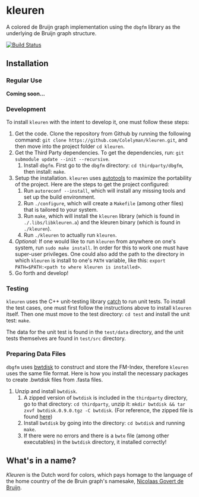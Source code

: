 # kleuren
A colored de Bruijn graph implementation using the `dbgfm` library as the underlying de Bruijn graph structure.

[![Build Status](https://travis-ci.org/Colelyman/kleuren.svg?branch=master)](https://travis-ci.org/Colelyman/kleuren)

## Installation

### Regular Use

**Coming soon...**

### Development

To install `kleuren` with the intent to develop it, one must follow these steps:

1. Get the code. Clone the repository from Github by running the following command: `git clone https://github.com/Colelyman/kleuren.git`, and then move into the project folder `cd kleuren`.
2. Get the Third Party dependencies. To get the dependencies, run: `git submodule update --init --recursive`.
    1. Install `dbgfm`. First go to the `dbgfm` directory: `cd thirdparty/dbgfm`, then install: `make`.
3. Setup the installation. `kleuren` uses [autotools](https://www.gnu.org/software/automake/manual/html_node/Autotools-Introduction.html) to maximize the portability of the project. Here are the steps to get the project configured:
    1. Run `autoreconf --install`, which will install any missing tools and set up the build environment.
    2. Run `./configure`, which will create a `Makefile` (among other files) that is tailored to your system.
    3. Run `make`, which will install the `kleuren` library (which is found in `./.libs/libkleuren.a`) and the kleuren binary (which is found in `./kleuren`).
    4. Run `./kleuren` to actually run `kleuren`.
4. *Optional:* If one would like to run `kleuren` from anywhere on one's system, run `sudo make install`. In order for this to work one must have super-user privileges. One could also add the path to the directory in which `kleuren` is install to one's `PATH` variable, like this: `export PATH=$PATH:<path to where kleuren is installed>`.
5. Go forth and develop! 

### Testing

`kleuren` uses the C++ unit-testing library [catch](https://github.com/philsquared/Catch) to run unit tests.
To install the test cases, one must first follow the instructions above to install `kleuren` itself. Then one must move to the test directory: `cd test` and install the unit test: `make`.

The data for the unit test is found in the `test/data` directory, and the unit tests themselves are found in `test/src` directory.

### Preparing Data Files

`dbgfm` uses [bwtdisk](http://people.unipmn.it/manzini/bwtdisk/) to construct and store the FM-Index, therefore `kleuren` uses the same file format.
Here is how you install the necessary packages to create .bwtdisk files from .fasta files.

1. Unzip and install `bwtdisk`. 
    1. A zipped version of `bwtdisk` is included in the `thirdparty` directory, go to that directory: `cd thirdparty`, unzip it: `mkdir bwtdisk && tar zxvf bwtdisk.0.9.0.tgz -C bwtdisk`. (For reference, the zipped file is found [here](http://people.unipmn.it/manzini/bwtdisk/bwtdisk.0.9.0.tgz))
    2. Install `bwtdisk` by going into the directory: `cd bwtdisk` and running `make`.
    3. If there were no errors and there is a `bwte` file (among other executables) in the `bwtdisk` directory, it installed correctly!

## What's in a name?

*Kleuren* is the Dutch word for colors, which pays homage to the language of the home country of the de Bruin graph's namesake, [Nicolaas Govert de Bruijn](https://en.wikipedia.org/wiki/Nicolaas_Govert_de_Bruijn).
